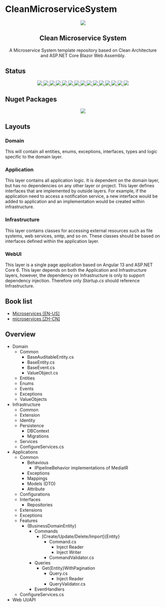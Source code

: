 # CleanMicroserviceSystem

<p align="center">
   <img src="https://raw.github.com/FinancialMarketSimulator/CleanMicroserviceSystem/master/doc/Logo.png" align="center"/>
   <h2 align="center">Clean Microservice System</h2>
   <p align="center">A Microservice System template repository based on Clean Architecture and ASP.NET Core Blazor Web Assembly.</p>
</p>

## Status

<p align="center">
   <a href="https://github.com/FinancialMarketSimulator/CleanMicroserviceSystem/actions/workflows/dotnet-core.yml">
      <img border="0" src="https://github.com/FinancialMarketSimulator/CleanMicroserviceSystem/workflows/.Net%20Build/badge.svg" />
   </a>
   <a href="https://github.com/FinancialMarketSimulator/CleanMicroserviceSystem/blob/master/LICENSE">
      <img border="0" src="https://img.shields.io/github/license/FinancialMarketSimulator/CleanMicroserviceSystem" />
   </a>
   <a href="https://github.com/FinancialMarketSimulator/CleanMicroserviceSystem/search?l=c%23">
      <img border="0" src="https://img.shields.io/github/languages/top/FinancialMarketSimulator/CleanMicroserviceSystem" />
   </a>
   <a href="https://github.com/FinancialMarketSimulator/CleanMicroserviceSystem">
      <img border="0" src="https://img.shields.io/github/directory-file-count/FinancialMarketSimulator/CleanMicroserviceSystem" />
   </a>
   <a href="https://github.com/FinancialMarketSimulator/CleanMicroserviceSystem/archive/refs/heads/master.zip">
      <img border="0" src="https://img.shields.io/github/repo-size/FinancialMarketSimulator/CleanMicroserviceSystem" />
   </a>
   <a href="https://github.com/FinancialMarketSimulator/CleanMicroserviceSystem/issues?q=is%3Aopen+is%3Aissue">
      <img border="0" src="https://img.shields.io/github/issues/FinancialMarketSimulator/CleanMicroserviceSystem" />
   </a>
   <a href="https://github.com/FinancialMarketSimulator/CleanMicroserviceSystem/network/members">
      <img border="0" src="https://img.shields.io/github/forks/FinancialMarketSimulator/CleanMicroserviceSystem" />
   </a>
   <a href="https://github.com/FinancialMarketSimulator/CleanMicroserviceSystem/stargazers">
      <img border="0" src="https://img.shields.io/github/stars/FinancialMarketSimulator/CleanMicroserviceSystem" />
   </a>
   <a href="https://github.com/FinancialMarketSimulator/CleanMicroserviceSystem/watchers">
      <img border="0" src="https://img.shields.io/github/watchers/FinancialMarketSimulator/CleanMicroserviceSystem" />
   </a>
   <a href="https://github.com/FinancialMarketSimulator/CleanMicroserviceSystem/releases">
      <img border="0" src="https://img.shields.io/github/v/release/FinancialMarketSimulator/CleanMicroserviceSystem?include_prereleases" />
   </a>
   <a href="https://github.com/FinancialMarketSimulator/CleanMicroserviceSystem/releases">
      <img border="0" src="https://img.shields.io/github/release-date-pre/FinancialMarketSimulator/CleanMicroserviceSystem" />
   </a>
   <a href="https://github.com/FinancialMarketSimulator/CleanMicroserviceSystem/archive/refs/heads/master.zip">
      <img border="0" src="https://img.shields.io/github/downloads/FinancialMarketSimulator/CleanMicroserviceSystem/total" />
   </a>
   <a href="https://github.com/FinancialMarketSimulator/CleanMicroserviceSystem/tags">
      <img border="0" src="https://img.shields.io/github/v/tag/FinancialMarketSimulator/CleanMicroserviceSystem" />
   </a>
   <a href="https://github.com/FinancialMarketSimulator/CleanMicroserviceSystem/releases">
      <img border="0" src="https://img.shields.io/github/commits-since/FinancialMarketSimulator/CleanMicroserviceSystem/latest/master?include_prereleases" />
   </a>
   <a href="https://github.com/FinancialMarketSimulator/CleanMicroserviceSystem/commits/master">
      <img border="0" src="https://img.shields.io/github/last-commit/FinancialMarketSimulator/CleanMicroserviceSystem/master" />
   </a>
</p>

## Nuget Packages

<p align="center">
   <a href="https://www.nuget.org/packages/CleanMicroserviceSystem.PlaceHolder/">
      <img border="0" src="https://img.shields.io/nuget/vpre/CleanMicroserviceSystem.PlaceHolder?label=CleanMicroserviceSystem.PlaceHolder&style=flat-square" />
   </a>
</p>

## Layouts

### Domain

This will contain all entities, enums, exceptions, interfaces, types and logic specific to the domain layer.

### Application

This layer contains all application logic. It is dependent on the domain layer, but has no dependencies on any other layer or project. This layer defines interfaces that are implemented by outside layers. For example, if the application need to access a notification service, a new interface would be added to application and an implementation would be created within infrastructure.

### Infrastructure

This layer contains classes for accessing external resources such as file systems, web services, smtp, and so on. These classes should be based on interfaces defined within the application layer.

### WebUI

This layer is a single page application based on Angular 13 and ASP.NET Core 6. This layer depends on both the Application and Infrastructure layers, however, the dependency on Infrastructure is only to support dependency injection. Therefore only *Startup.cs* should reference Infrastructure.

## Book list

- [Microservices [EN-US]](https://learn.microsoft.com/en-us/dotnet/architecture/microservices/)
- [microservices [ZH-CN]](https://learn.microsoft.com/zh-cn/dotnet/architecture/microservices/)

## Overview

- Domain
  - Common
    - BaseAuditableEntity.cs
    - BaseEntity.cs
    - BaseEvent.cs
    - ValueObject.cs
  - Entities
  - Enums
  - Events
  - Exceptions
  - ValueObjects
- Infrastructure
  - Common
  - Extension
  - Identity
  - Persistence
    - DBContext
    - Migrations
  - Services
  - ConfigureServices.cs
- Applications
  - Common
    - Behavious
      - IPipelineBehavior implementations of MediatR
    - Exceptions
    - Mappings
    - Models (DTO)
    - Attribute
  - Configurations
  - Interfaces
    - Repositories
  - Extensions
  - Exceptions
  - Features
    - {BusinessDomainEntity}
      - Commands
        - [Create/Update/Delete/Import]{Entity}
          - Command.cs
            - Inject Reader
            - Inject Writer
          - CommandValidator.cs
      - Queries
        - Get{Entity}WithPagination
          - Query.cs
            - Inject Reader
          - QueryValidator.cs
      - EventHandlers
  - ConfigureServices.cs
- Web UI/API
